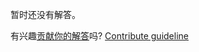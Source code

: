 
暂时还没有解答。

有兴趣[贡献你的解答](https://github.com/BFEdev/BFE.dev-solutions/blob/main/css/flex-layout-1_zh.md)吗? [Contribute guideline](https://github.com/BFEdev/BFE.dev-solutions#how-to-contribute)
